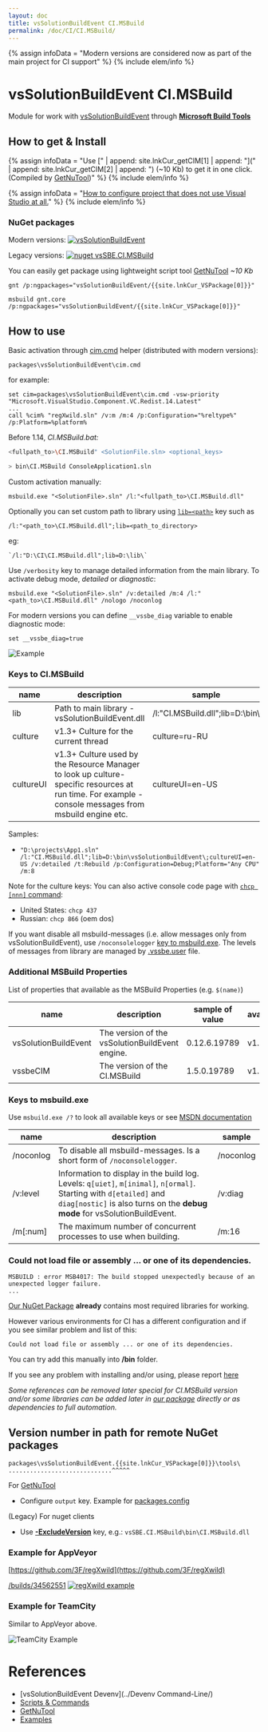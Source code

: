 ```yaml
---
layout: doc
title: vsSolutionBuildEvent CI.MSBuild
permalink: /doc/CI/CI.MSBuild/
---
```


{% assign infoData  = "Modern versions are considered now as part of the main project for CI support" %}
{% include elem/info %}

# vsSolutionBuildEvent CI.MSBuild

Module for work with [vsSolutionBuildEvent](https://visualstudiogallery.msdn.microsoft.com/0d1dbfd7-ed8a-40af-ae39-281bfeca2334/) through **[Microsoft Build Tools](https://msdn.microsoft.com/en-us/library/vstudio/ms164311.aspx)**

## How to get & Install

{% assign infoData  = "Use [" | append: site.lnkCur_getCIM[1] | append: "](" | append: site.lnkCur_getCIM[2] | append: ") (~10 Kb) to get it in one click. (Compiled by [GetNuTool](https://github.com/3F/GetNuTool))" %}
{% include elem/info %}

{% assign infoData  = "[How to configure project that does not use Visual Studio at all.](../../Examples/NativeScripting/)" %}
{% include elem/info %}

### NuGet packages

Modern versions: [![vsSolutionBuildEvent](https://img.shields.io/nuget/v/vsSolutionBuildEvent.svg)](https://www.nuget.org/packages/vsSolutionBuildEvent/)

Legacy versions: [![nuget vsSBE.CI.MSBuild](https://img.shields.io/nuget/v/vsSBE.CI.MSBuild.svg)](https://www.nuget.org/packages/vsSBE.CI.MSBuild/)

You can easily get package using lightweight script tool [GetNuTool](https://github.com/3F/GetNuTool) *~10 Kb*

```{{site.msblang}}
gnt /p:ngpackages="vsSolutionBuildEvent/{{site.lnkCur_VSPackage[0]}}"
```

```{{site.msblang}}
msbuild gnt.core /p:ngpackages="vsSolutionBuildEvent/{{site.lnkCur_VSPackage[0]}}"
```

## How to use

Basic activation through [cim.cmd](https://github.com/3F/vsSolutionBuildEvent/blob/master/CI.MSBuild/cim.cmd) helper (distributed with modern versions):

```{{site.msblang}}
packages\vsSolutionBuildEvent\cim.cmd
```

for example:

```{{site.msblang}}
set cim=packages\vsSolutionBuildEvent\cim.cmd -vsw-priority "Microsoft.VisualStudio.Component.VC.Redist.14.Latest"
...
call %cim% "regXwild.sln" /v:m /m:4 /p:Configuration="%reltype%" /p:Platform=%platform%
```

Before 1.14, *CI.MSBuild.bat:*

```bash
<fullpath_to>\CI.MSBuild" <SolutionFile.sln> <optional_keys>
```
```bash
> bin\CI.MSBuild ConsoleApplication1.sln
```

Custom activation manually:

```{{site.msblang}}
msbuild.exe "<SolutionFile>.sln" /l:"<fullpath_to>\CI.MSBuild.dll"
```

Optionally you can set custom path to library using [`lib=<path>`](#keys-to-ci-msbuild) key such as
```{{site.msblang}}
/l:"<path_to>\CI.MSBuild.dll";lib=<path_to_directory>
```

eg: 
```{{site.msblang}}
`/l:"D:\CI\CI.MSBuild.dll";lib=D:\lib\`
```

Use `/verbosity` key to manage detailed information from the main library. To activate debug mode, *detailed* or *diagnostic*:

```{{site.msblang}}
msbuild.exe "<SolutionFile>.sln" /v:detailed /m:4 /l:"<path_to>\CI.MSBuild.dll" /nologo /noconlog
```

For modern versions you can define `__vssbe_diag` variable to enable diagnostic mode:

```batch
set __vssbe_diag=true
```

![Example](../../Resources/CI.MSBuild_example_console.png)

### Keys to CI.MSBuild

name     | description                                                                                                                                         | sample
---------|-----------------------------------------------------------------------------------------------------------------------------------------------------|-------
lib      |Path to main library - vsSolutionBuildEvent.dll                                                                                                      |/l:"CI.MSBuild.dll";lib=D:\bin\
culture  |v1.3+ Culture for the current thread                                                                                                                 |culture=ru-RU
cultureUI|v1.3+ Culture used by the Resource Manager to look up culture-specific resources at run time. For example - console messages from msbuild engine etc.|cultureUI=en-US

Samples: 

* `"D:\projects\App1.sln" /l:"CI.MSBuild.dll";lib=D:\bin\vsSolutionBuildEvent\;cultureUI=en-US /v:detailed /t:Rebuild /p:Configuration=Debug;Platform="Any CPU" /m:8`

Note for the culture keys: You can also active console code page with [`chcp [nnn]` command](https://technet.microsoft.com/en-us/library/bb490874.aspx):

* United States: `chcp 437`
* Russian: `chcp 866` (oem dos)

If you want disable all msbuild-messages (i.e. allow messages only from vsSolutionBuildEvent), use `/noconsolelogger` [key to msbuild.exe](https://msdn.microsoft.com/en-us/library/vstudio/ms164311.aspx).
The levels of messages from library are managed by [.vssbe.user](../../Features/.vssbe/#vssbe-user) file.

### Additional MSBuild Properties

List of properties that available as the MSBuild Properties (e.g. `$(name)`)

name                 | description                                   | sample of value  | availability
---------------------|-----------------------------------------------|------------------|-----
vsSolutionBuildEvent |The version of the vsSolutionBuildEvent engine.| 0.12.6.19789     | v1.6+
vssbeCIM             |The version of the CI.MSBuild                  | 1.5.0.19789      | v1.6+

### Keys to msbuild.exe

Use `msbuild.exe /?` to look all available keys or see [MSDN documentation](https://msdn.microsoft.com/en-us/library/vstudio/ms164311.aspx)

name      | description | sample
----------|-------------|-------
/noconlog |To disable all msbuild-messages. Is a short form of `/noconsolelogger`.                                                                                                                                       | /noconlog
/v:level  |Information to display in the build log. Levels: `q[uiet]`, `m[inimal]`, `n[ormal]`. Starting with `d[etailed]` and `diag[nostic]` is also turns on the **debug mode** for vsSolutionBuildEvent.| /v:diag
/m[:num]  |The maximum number of concurrent processes to use when building.                                                                                                                                | /m:16

### Could not load file or assembly ... or one of its dependencies.

```{{site.msblang}}
MSBUILD : error MSB4017: The build stopped unexpectedly because of an unexpected logger failure.
...
```

[Our NuGet Package](https://www.nuget.org/packages/vsSolutionBuildEvent/) **already** contains most required libraries for working.

However various environments for CI has a different configuration and if you see similar problem and list of this:
 
 `Could not load file or assembly ... or one of its dependencies.`
 
You can try add this manually into **/bin** folder.

If you see any problem with installing and/or using, please report [here]({{site.issueNew}})

*Some references can be removed later special for CI.MSBuild version and/or some libraries can be added later in [our package](https://www.nuget.org/packages/vsSolutionBuildEvent/) directly or as dependencies to full automation.*

## Version number in path for remote NuGet packages

```
packages\vsSolutionBuildEvent.{{site.lnkCur_VSPackage[0]}}\tools\
.............................^^^^^
```

For [GetNuTool](https://github.com/3F/GetNuTool)

* Configure `output` key. Example for [packages.config](https://github.com/3F/regXwild/blob/master/packages.config)

(Legacy) For nuget clients

* Use **[-ExcludeVersion](https://docs.nuget.org/consume/command-line-reference)** key, e.g.: `vsSBE.CI.MSBuild\bin\CI.MSBuild.dll`

### Example for AppVeyor

[https://github.com/3F/regXwild](https://github.com/3F/regXwild)

[/builds/34562551](https://ci.appveyor.com/project/3Fs/regxwild-github/builds/34562551)
[![regXwild example](../../Resources/ci_example_appveyor.png)](https://ci.appveyor.com/project/3Fs/regxwild-github/builds/34562551)

### Example for TeamCity

Similar to AppVeyor above.

![TeamCity Example](../../Resources/CI.MSBuild_example_TC.png)

# References

* [vsSolutionBuildEvent Devenv](../Devenv Command-Line/)
* [Scripts & Commands](../../Scripts/)
* [GetNuTool](https://github.com/3F/GetNuTool)
* [Examples](../../Examples)
